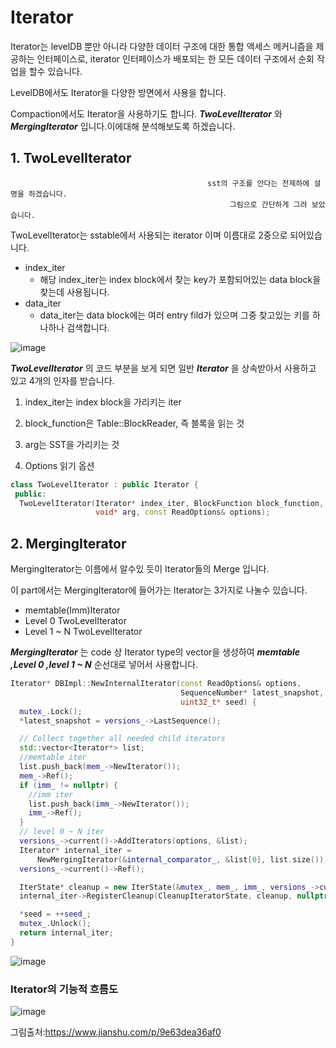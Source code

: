 #  Iterator
Iterator는 levelDB 뿐만 아니라  다양한 데이터 구조에 대한 통합 액세스 메커니즘을 제공하는 인터페이스로, iterator 인터페이스가 배포되는 한 모든 데이터 구조에서 순회 작업을 할수 있습니다.

LevelDB에서도 Iterator을 다양한 방면에서 사용을 합니다.

Compaction에서도 Iterator을 사용하기도 합니다.
***TwoLevelIterator*** 와 ***MergingIterator*** 입니다.이에대해 분석해보도록 하겠습니다.

## 1.  TwoLevelIterator 
            
                                                sst의 구조를 안다는 전제하에 설명을 하겠습니다.
                                                     그림으로 간단하게 그려 보았습니다.
            
TwoLevelIterator는 sstable에서 사용되는  iterator 이며 이름대로 2중으로 되어있습니다. 
- index_iter
  - 해당 index_iter는 index block에서 찾는 key가 포함되어있는  data block을 찾는데 사용됩니다. 
- data_iter
  - data_iter는 data block에는 여러 entry fild가 있으며 그중 찾고있는 키를 하나하나 검색합니다.

![image](https://user-images.githubusercontent.com/86946575/188078001-56ba72ba-0308-4cb1-b966-cbe65263e5cd.png)


***TwoLevelIterator*** 의 코드 부분을 보게 되면 일반  ***Iterator*** 을 상속받아서 사용하고 있고 4개의 인자를 받습니다.

1. index_iter는 index block을 가리키는 iter

2.  block_function은 Table::BlockReader, 즉 블록을 읽는 것

3. arg는 SST을 가리키는 것

4.  Options 읽기 옵션


```c++
class TwoLevelIterator : public Iterator {
 public:
  TwoLevelIterator(Iterator* index_iter, BlockFunction block_function,
                   void* arg, const ReadOptions& options);
```

## 2.  MergingIterator
MergingIterator는 이름에서 알수있 듯이 Iterator들의 Merge 입니다.

이 part에서는 MergingIterator에 들어가는 Iterator는 3가지로 나눌수 있습니다.
- memtable(Imm)Iterator
- Level 0 TwoLevelIterator
- Level 1 ~ N TwoLevelIterator


***MergingIterator*** 는 code 상 Iterator type의 vector을 생성하여 ***memtable ,Level 0 ,level 1 ~ N***  순선대로 넣어서 사용합니다.
```c++
Iterator* DBImpl::NewInternalIterator(const ReadOptions& options,
                                      SequenceNumber* latest_snapshot,
                                      uint32_t* seed) {
  mutex_.Lock();
  *latest_snapshot = versions_->LastSequence();

  // Collect together all needed child iterators
  std::vector<Iterator*> list;
  //memtable iter
  list.push_back(mem_->NewIterator()); 
  mem_->Ref();
  if (imm_ != nullptr) {
    //imm iter
    list.push_back(imm_->NewIterator()); 
    imm_->Ref();
  }
  // level 0 ~ N iter
  versions_->current()->AddIterators(options, &list);
  Iterator* internal_iter =
      NewMergingIterator(&internal_comparator_, &list[0], list.size());
  versions_->current()->Ref();

  IterState* cleanup = new IterState(&mutex_, mem_, imm_, versions_->current());
  internal_iter->RegisterCleanup(CleanupIteratorState, cleanup, nullptr);

  *seed = ++seed_;
  mutex_.Unlock();
  return internal_iter;
}

```


![image](https://user-images.githubusercontent.com/86946575/188080151-3ff12581-988d-4435-9a49-6bb2bf563da8.png)

### Iterator의  기능적 흐름도
![image](https://user-images.githubusercontent.com/86946575/188079392-ac5486f3-3dfd-4b32-b87c-7622c2c96835.png)

그림출처:https://www.jianshu.com/p/9e63dea36af0
